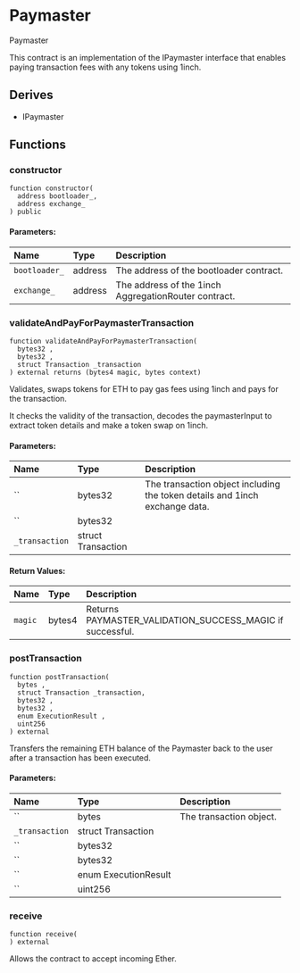 # Paymaster


Paymaster


This contract is an implementation of the IPaymaster interface that enables paying transaction fees with any tokens using 1inch.

## Derives
- IPaymaster

## Functions
### constructor
```solidity
function constructor(
  address bootloader_,
  address exchange_
) public
```


#### Parameters:
| Name | Type | Description                                                          |
| :--- | :--- | :------------------------------------------------------------------- |
|`bootloader_` | address | The address of the bootloader contract.  
|`exchange_` | address | The address of the 1inch AggregationRouter contract. 


### validateAndPayForPaymasterTransaction
```solidity
function validateAndPayForPaymasterTransaction(
  bytes32 ,
  bytes32 ,
  struct Transaction _transaction
) external returns (bytes4 magic, bytes context)
```
Validates, swaps tokens for ETH to pay gas fees using 1inch and pays for the transaction.

It checks the validity of the transaction, decodes the paymasterInput to extract token details and make a token swap on 1inch.

#### Parameters:
| Name | Type | Description                                                          |
| :--- | :--- | :------------------------------------------------------------------- |
|`` | bytes32 | The transaction object including the token details and 1inch exchange data.  
|`` | bytes32 | 
|`_transaction` | struct Transaction | 

#### Return Values:
| Name                           | Type          | Description                                                                  |
| :----------------------------- | :------------ | :--------------------------------------------------------------------------- |
|`magic`| bytes4 | Returns PAYMASTER_VALIDATION_SUCCESS_MAGIC if successful.

### postTransaction
```solidity
function postTransaction(
  bytes ,
  struct Transaction _transaction,
  bytes32 ,
  bytes32 ,
  enum ExecutionResult ,
  uint256 
) external
```
Transfers the remaining ETH balance of the Paymaster back to the user after a transaction has been executed.


#### Parameters:
| Name | Type | Description                                                          |
| :--- | :--- | :------------------------------------------------------------------- |
|`` | bytes | The transaction object. 
|`_transaction` | struct Transaction | 
|`` | bytes32 | 
|`` | bytes32 | 
|`` | enum ExecutionResult | 
|`` | uint256 | 


### receive
```solidity
function receive(
) external
```
Allows the contract to accept incoming Ether.



